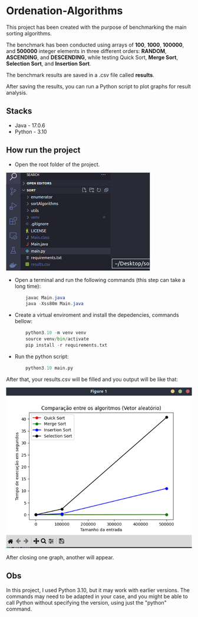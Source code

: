 # Ordenation-Algorithms

This project has been created with the purpose of benchmarking the main sorting algorithms.

The benchmark has been conducted using arrays of **100**, **1000**, **100000**, and **500000** integer elements in three different orders: **RANDOM**, **ASCENDING**, and **DESCENDING**, while testing Quick Sort, **Merge Sort**, **Selection Sort**, and **Insertion Sort**.

The benchmark results are saved in a .csv file called **results**.

After saving the results, you can run a Python script to plot graphs for result analysis.

## Stacks
* Java - 17.0.6
* Python - 3.10

## How run the project
* Open the root folder of the project.

![](readme_imgs/root_folder.png)

* Open a terminal and run the following commands (this step can take a long time):

    ```java
        javac Main.java
        java -Xss80m Main.java
    ```
* Create a virtual enviroment and install the depedencies, commands bellow:
    
    ```python
        python3.10 -m venv venv
        source venv/bin/activate
        pip install -r requirements.txt
    ```
    
* Run the python script:
    ```python
        python3.10 main.py
    ```
    
After that, your results.csv will be filled and you output will be like that: 

![](readme_imgs/output.png)

After closing one graph, another will appear.



## Obs
In this project, I used Python 3.10, but it may work with earlier versions. The commands may need to be adapted in your case, and you might be able to call Python without specifying the version, using just the "python" command.